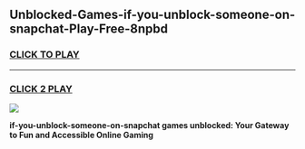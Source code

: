 
## Unblocked-Games-if-you-unblock-someone-on-snapchat-Play-Free-8npbd
<h3>
<a href="https://premium76.site?title=if-you-unblock-someone-on-snapchat&ref=12A">CLICK TO PLAY</a></h3>
<hr>

<h3>
<a href="https://premium76.site?title=if-you-unblock-someone-on-snapchat&ref=12A">CLICK 2 PLAY</a>
  
</h3>

<a href="https://premium76.site?title=if-you-unblock-someone-on-snapchat&ref=12A"><img src="https://clearcache.store/games.png"></a>


**if-you-unblock-someone-on-snapchat games unblocked: Your Gateway to Fun and Accessible Online Gaming**
